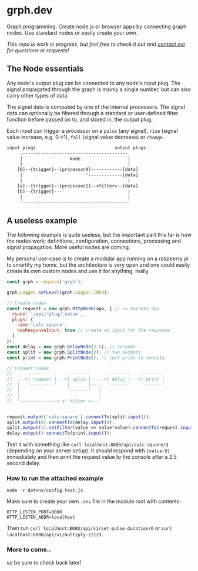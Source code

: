 # grph.dev

Graph programming. Create node.js or browser apps by connecting graph nodes. Use standard nodes or easily create your own.

_This repo is work in progress, but feel free to check it out and [contact me](mailto:andreas@grph.dev) for questions or requests!_

## The Node essentials

Any node's output plug can be connected to any node's input plug. The signal propagated through the graph is mainly a single number, but can also carry other types of data.

The signal data is computed by one of the internal processors. The signal data can optionally be filtered through a standard or user-defined filter function before passed on to, and stored in, the output plug.

Each input can trigger a processor on a `pulse` (any signal), `rise` (signal value increase, e.g. 0->1), `fall` (signal value decrease) or `change`.

```txt
input plugs                              output plugs
     .----------------------------------------.
     |                  Node                  |
     |                                        |
    [0]--{trigger}--[processor0]------------[data]
     |                        '-------------[data]
     |                                        |
    [a]--{trigger}--[processor1]--<filter>--[data]
    [b]--{trigger}---'                        |
     |                                        |
     '----------------------------------------'
```

## A useless example

The following example is quite useless, but the important part this far is how the nodes work; definitions, configuration, connections, processing and signal propagation. More useful nodes are coming. 

My personal use-case is to create a modular app running on a raspberry pi to smartify my home, but the architecture is very open and one could easily create its own custom nodes and use it for anything, really.

```js
const grph = require('grph');

grph.Logger.setLevel(grph.Logger.INFO);

// Create nodes
const request = new grph.HttpNode(app, { // <= express app
  route: '/api/:plug/:value',
  plugs: {
    name:'calc-square',
    hasResponseInput: true // create an input for the response
  }  
});
const delay = new grph.DelayNode(2.5); // seconds
const split = new grph.SplitNode(2); // two outputs
const print = new grph.PrintNode(); // just print to console

// Connect nodes
//      .---------.    .-------.      .-------.    .-------.
//  .-->| request |--->| split |----->| delay |--->| print |
//  |   '---------'    |       |---.  '-------'    '-------'
//  |                  '-------'   |
//  |                              |
//  '--------------< x² filter >---'


request.output('calc-square').connectTo(split.input());
split.output(0).connectTo(delay.input());
split.output(1).setFilter(value => value*value).connectTo(request.input());
delay.output().connectTo(print.input());
```

Test it with something like `curl localhost:8080/api/calc-square/3` (depending on your server setup). It should respond with `{value:9}` immediately and then print the request value to the console after a 2.5 second delay.

### How to run the attached example

`node -r dotenv/config test.js`

Make sure to create your own `.env` file in the module root with contents:

```dotenv
HTTP_LISTEN_PORT=8080
HTTP_LISTEN_ADDR=localhost
```

Then run `curl localhost:8080/api/v1/set-pulse-duration/6` or `curl localhost:8080/api/v1/multiply-2/123`.

### More to come..

so be sure to check back later!

